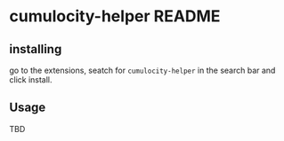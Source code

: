 # cumulocity-helper README

## installing

go to the extensions, seatch for ```cumulocity-helper``` in the search bar and click install. 

## Usage

TBD